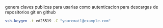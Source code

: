 
genera claves publicas para usarlas como autenticacion para descargas de repositorios git en github

```bash
ssh-keygen -t ed25519 -C "youremail@example.com"
```

